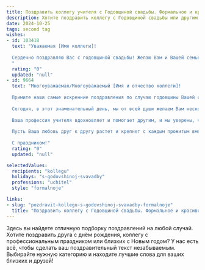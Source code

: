 ```yaml
---
title: Поздравить коллегу учителя с Годовщиной свадьбы. Формальное и красивое
description: Хотите поздравить коллегу с Годовщиной свадьбы или другим праздником? Наш ИИ создаст незабываемое поздравление, а вы обязательно выделитесь среди других.  
date: 2024-10-25
tags: second tag
wishes:
- id: 103418
  text: "Уважаемая [Имя коллеги]!
  
  Сердечно поздравляю Вас с годовщиной свадьбы! Желаю Вам и Вашей семье долгих лет счастливой семейной жизни, взаимной любви, благополучия и семейного уюта. Пусть в Вашем доме всегда царят мир, согласие и радость.  Счастья Вам и крепкой  семьи!
  "
  rating: "0"
  updated: "null"
- id: 9664
  text: "Многоуважаемая/Многоуважаемый [Имя и отчество коллеги]!
  
  Примите наши самые искренние поздравления по случаю годовщины Вашей свадьбы!
  
  Сегодня, в этот знаменательный день, мы от всей души желаем Вам нескончаемого семейного счастья, крепкого здоровья, взаимопонимания и поддержки. Пусть Ваш дом будет наполнен любовью, теплом и радостью.
  
  Ваша профессия учителя вдохновляет и помогает другим, и мы уверены, что эти качества находят отражение и в Вашей семейной жизни. Вы являетесь примером мудрости, доброты и заботы не только для своих учеников, но и для всех, кто Вас окружает.
  
  Пусть Ваша любовь друг к другу растет и крепнет с каждым прожитым вместе годом. Пусть Ваши дети приносят Вам радость и гордость. Желаем Вам долгих, счастливых лет совместной жизни, в которой каждый день будет наполнен любовью и пониманием.
  
  С праздником!"
  rating: "0"
  updated: "null"

selectedValues:
  recipients: "kollegu"
  holidays: "s-godovshinoj-svavadby"
  professions: "uchitel"
  style: "formalnoje"

links:
- slug: "pozdravit-kollegu-s-godovshinoj-svavadby-formalnoje"
  title: "Поздравить коллегу с Годовщиной свадьбы. Формальное и красивое"
---
```


Здесь вы найдете отличную подборку поздравлений на любой случай.
Хотите поздравить друга с днём рождения, коллегу с профессиональным праздником или близких с Новым годом? У нас есть всё, чтобы сделать ваш поздравительный текст незабываемым. Выбирайте нужную категорию и находите лучшие слова для ваших близких и друзей!
